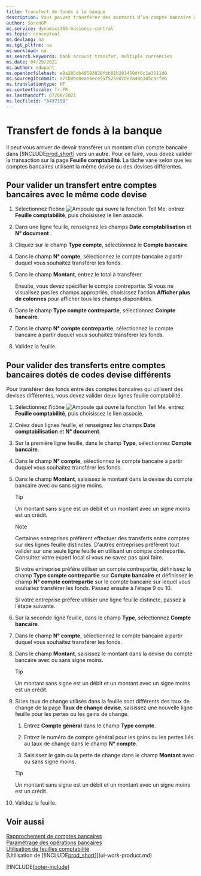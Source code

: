 ```yaml
---
title: Transfert de fonds à la banque
description: Vous pouvez transférer des montants d’un compte bancaire à un autre, y compris dans différentes devises, en validant la transaction dans la feuille comptabilité.
author: SorenGP
ms.service: dynamics365-business-central
ms.topic: conceptual
ms.devlang: na
ms.tgt_pltfrm: na
ms.workload: na
ms.search.keywords: bank account transfer, multiple currencies
ms.date: 04/29/2021
ms.author: edupont
ms.openlocfilehash: e9a285db48593828fbb01b281459df6c1e3111d0
ms.sourcegitcommit: a7cb0be8eae6ece95f5259d7de7a48b385c9cfeb
ms.translationtype: HT
ms.contentlocale: fr-FR
ms.lasthandoff: 07/08/2021
ms.locfileid: "6437150"
---
```

# <a name="transfer-bank-funds"></a>Transfert de fonds à la banque

Il peut vous arriver de devoir transférer un montant d’un compte bancaire dans [!INCLUDE[prod_short](includes/prod_short.md)] vers un autre. Pour ce faire, vous devez valider la transaction sur la page **Feuille comptabilité**. La tâche varie selon que les comptes bancaires utilisent la même devise ou des devises différentes.

## <a name="to-post-a-transfer-between-bank-accounts-with-the-same-currency-code"></a>Pour valider un transfert entre comptes bancaires avec le même code devise

1. Sélectionnez l’icône ![Ampoule qui ouvre la fonction Tell Me.](media/ui-search/search_small.png "Dites-moi ce que vous voulez faire") entrez **Feuille comptabilité**, puis choisissez le lien associé.
2. Dans une ligne feuille, renseignez les champs **Date comptabilisation** et **N° document** .
3. Cliquez sur le champ **Type compte**, sélectionnez le **Compte bancaire**.
4. Dans le champ **N° compte**, sélectionnez le compte bancaire à partir duquel vous souhaitez transférer les fonds.
5. Dans le champ **Montant**, entrez le total à transférer.

    Ensuite, vous devez spécifier le compte contrepartie. Si vous ne visualisez pas les champs appropriés, choisissez l′action **Afficher plus de colonnes** pour afficher tous les champs disponibles.
6. Dans le champ **Type compte contrepartie**, sélectionnez **Compte bancaire**.
7. Dans le champ **N° compte contrepartie**, sélectionnez le compte bancaire à partir duquel vous souhaitez transférer les fonds.
8. Validez la feuille.

## <a name="to-post-a-transfer-between-bank-accounts-with-different-currency-codes"></a>Pour valider des transferts entre comptes bancaires dotés de codes devise différents

Pour transférer des fonds entre des comptes bancaires qui utilisent des devises différentes, vous devez valider deux lignes feuille comptabilité.

1. Sélectionnez l’icône ![Ampoule qui ouvre la fonction Tell Me.](media/ui-search/search_small.png "Dites-moi ce que vous voulez faire") entrez **Feuille comptabilité**, puis choisissez le lien associé.
2. Créez deux lignes feuille, et renseignez les champs **Date comptabilisation** et **N° document**.
3. Sur la première ligne feuille, dans le champ **Type**, sélectionnez **Compte bancaire**.
4. Dans le champ **N° compte**, sélectionnez le compte bancaire à partir duquel vous souhaitez transférer les fonds.
5. Dans le champ **Montant**, saisissez le montant dans la devise du compte bancaire avec ou sans signe moins.

    > [!TIP]
    > Un montant sans signe est un débit et un montant avec un signe moins est un crédit.

    > [!NOTE]
    > Certaines entreprises préfèrent effectuer des transferts entre comptes sur des lignes feuille distinctes. D′autres entreprises préfèrent tout valider sur une seule ligne feuille en utilisant un compte contrepartie. Consultez votre expert local si vous ne savez pas quoi faire.
    >
    > Si votre entreprise préfère utiliser un compte contrepartie, définissez le champ **Type compte contrepartie** sur **Compte bancaire** et définissez le champ **N° compte contrepartie** sur le compte bancaire sur lequel vous souhaitez transférer les fonds. Passez ensuite à l′étape 9 ou 10.
    >
    > Si votre entreprise préfère utiliser une ligne feuille distincte, passez à l′étape suivante.
6. Sur la seconde ligne feuille, dans le champ **Type**, sélectionnez **Compte bancaire**.
7. Dans le champ **N° compte**, sélectionnez le compte bancaire à partir duquel vous souhaitez transférer les fonds.
8. Dans le champ **Montant**, saisissez le montant dans la devise du compte bancaire avec ou sans signe moins.

    > [!TIP]
    > Un montant sans signe est un débit et un montant avec un signe moins est un crédit.
9. Si les taux de change utilisés dans la feuille sont différents des taux de change de la page **Taux de change devise**, saisissez une nouvelle ligne feuille pour les pertes ou les gains de change.  

    1. Entrez **Compte général** dans le champ **Type compte**.  

    2. Entrez le numéro de compte général pour les gains ou les pertes liés au taux de change dans le champ **N° compte**.  

    3. Saisissez le gain ou la perte de change dans le champ **Montant** avec ou sans signe moins.

    > [!TIP]
    > Un montant sans signe est un débit et un montant avec un signe moins est un crédit.
10. Validez la feuille.

## <a name="see-also"></a>Voir aussi

[Rapprochement de comptes bancaires](bank-manage-bank-accounts.md)  
[Paramétrage des opérations bancaires](bank-setup-banking.md)  
[Utilisation de feuilles comptabilité](ui-work-general-journals.md)  
[Utilisation de [!INCLUDE[prod_short](includes/prod_short.md)]](ui-work-product.md)


[!INCLUDE[footer-include](includes/footer-banner.md)]